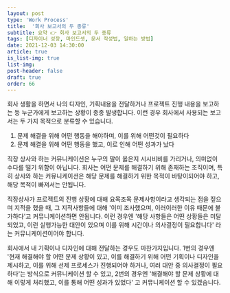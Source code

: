 ```yaml
---
layout: post
type: 'Work Process'
title:  '회사 보고서의 두 종류'
subtitle: 요약 👉 회사 보고서의 두 종류
tags: [디자이너 성장, 마인드셋, 문서 작성법, 일하는 방법]
date: 2021-12-03 14:30:00
article: true
is_list-img: true
list-img: 
post-header: false
draft: true
order: 66
---
```


회사 생활을 하면서 나의 디자인, 기획내용을 전달하거나 프로젝트 진행 내용을 보고하는 등 누군가에게 보고하는 상황이 종종 발생합니다. 이런 경우 회사에서 사용되는 보고서는 두 가지 목적으로 분류할 수 있습니다.

1) 문제 해결을 위해 어떤 행동을 해야하며, 이를 위해 어떤것이 필요하다
2) 문제 해결을 위해 어떤 행동을 했고, 이로 인해 어떤 성과가 났다

직장 상사와 하는 커뮤니케이션은 누구의 말이 옳은지 시시비비를 가리거나, 의미없이 수다를 떨기 위함이 아닙니다. 회사는 어떤 문제를 해결하기 위해 존재하는 조직이며, 특히 상사와 하는 커뮤니케이션은 해당 문제를 해결하기 위한 목적이 바탕이되어야 하고, 해당 목적이 빠져서는 안됩니다.

직장상사가 프로젝트의 진행 상황에 대해 요목조목 문제사항이라고 생각되는 점을 짚으며 지적을 했을 때, 그 지적사항들에 대해 '이미 조사했으며, 이러이러한 이유 때문에 불가하다'고 커뮤니케이션하면 안됩니다. 이런 경우엔 '해당 사항들은 어떤 상황들은 미달되었고, 이런 실행가능한 대안이 있으며 이를 위해 시간이나 의사결정이 필요합니다' 라는 커뮤니케이션이어야 합니다.

회사에서 내 기획이나 디자인에 대해 전달하는 경우도 마찬가지입니다. 1번의 경우엔 '현재 해결해야 할 어떤 문제 상황이 있고, 이를 해결하기 위해 어떤 기획이나 디자인을 제시하고, 이를 위해 선제 프로세스가 진행되어야 하거나, 여러 대안 중 의사결정이 필요하다'는 방식으로 커뮤니케이션 할 수 있고, 2번의 경우엔 '해결해야 할 문제 상황에 대해 이렇게 처리했고, 이를 통해 어떤 성과가 있었다' 고 커뮤니케이션 할 수 있겠습니다.